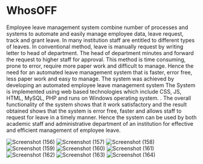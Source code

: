 # WhosOFF

Employee leave management system combine number of processes and systems to automate and easily manage employee data, leave request, track and grant leave. In many institution staff are entitled to different types of leaves. In conventional method, leave is manually request by writing letter to head of department. The head of department minutes and forward the request to higher staff for approval. This method is time consuming, prone to error, require more paper work and difficult to manage. Hence the need for an automated leave management system that is faster, error free, less paper work and easy to manage. The system was achieved by developing an automated employee leave management system
The System is implemented using web based technologies which include CSS, JS, HTML, MySQL, PHP and runs on Windows operating system. . The overall functionality of the system shows that it work satisfactory and the result obtained shows that the system is error free, faster and allows staff to request for leave in a timely manner. Hence the system can be used by both academic staff and administrative department of an institution for effective and efficient management of employee leave.


![Screenshot (156)](https://user-images.githubusercontent.com/71717105/224496431-1cf03f19-9014-422b-a1e0-1ac4a6269210.png)
![Screenshot (157)](https://user-images.githubusercontent.com/71717105/224496456-e7891750-cddd-4844-b607-9051477cf778.png)
![Screenshot (158)](https://user-images.githubusercontent.com/71717105/224496464-d31946d0-e2f6-43b0-a16e-c98d46aa24a7.png)
![Screenshot (159)](https://user-images.githubusercontent.com/71717105/224496480-cfc75480-fc7b-4f51-b826-01dd18d7a08f.png)
![Screenshot (160)](https://user-images.githubusercontent.com/71717105/224496488-8b7595f5-48d0-4738-a1af-4fcb62265ac8.png)
![Screenshot (161)](https://user-images.githubusercontent.com/71717105/224496497-61bd6fd8-94e5-49ad-9c79-ee038fd039ae.png)
![Screenshot (162)](https://user-images.githubusercontent.com/71717105/224496500-e99abd5c-5f73-4e85-95db-d117c57b1e9c.png)
![Screenshot (163)](https://user-images.githubusercontent.com/71717105/224496509-4da25481-af9f-4477-aa17-51a917e39650.png)
![Screenshot (164)](https://user-images.githubusercontent.com/71717105/224496516-52e378c8-6950-4ab8-b54d-712cc35fa80c.png)


